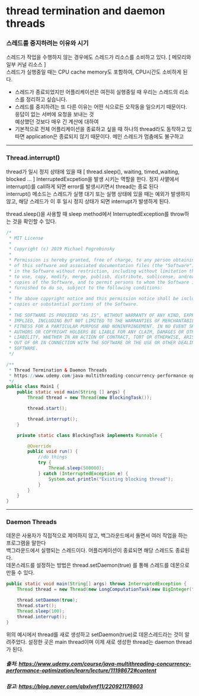 # thread termination and daemon threads

### 스레드를 중지하려는 이유와 시기

 스레드가 작업을 수행하지 않는 경우에도 스레드가 리소스를 소비하고 있다. [ 메모리와 일부 커널 리소스 ]     
 스레드가 실행중일 때는 CPU cache memory도 포함하여, CPU시간도 소비하게 된다.    
 - 스레드가 종료되었지만 어플리케이션은 여전히 실행중일 때 우리는 스레드의 리소스를 정리하고 싶습니다.    
 - 스레드를 중지하려는 또 다른 이유는 어떤 식으로든 오작동을 일으키기 때문이다.    
      응답이 없는 서버에 요청을 보내는 것    
      예상했던 것보다 매우 긴 계산에 대하여 
 - 기본적으로 전체 어플리케이션을 종료하고 싶을 때 하나의 thread라도 동작하고 있따면 application은 종료되지 않기 때문이다. 메인 스레드가 멈춤에도 불구하고
 
* * * 
### Thread.interrupt()
thread가 일시 정지 상태에 있을 때 [ thread.sleep(), waiting, timed_waiting, blocked ... ] InterruptedExcpetion을 발생 시키는 역할을 한다.
정지 사앹에서 interrupt()를 call하게 되면 error를 발생시키면서 thread는 종료 된다     
interrupt() 메소드는 스레드가 실행 대기 또는 실행 상태에 있을 때는 예외가 발생하지않고, 해당 스레드가 이 후 일시 정지 상태가 되면 interrupt가 발생하게 된다.    

thread.sleep()을 사용할 때 sleep method에서 InterruptedException를 throw하는 것을 확인할 수 있다.

```java
/*
 * MIT License
 *
 * Copyright (c) 2019 Michael Pogrebinsky
 *
 * Permission is hereby granted, free of charge, to any person obtaining a copy
 * of this software and associated documentation files (the "Software"), to deal
 * in the Software without restriction, including without limitation the rights
 * to use, copy, modify, merge, publish, distribute, sublicense, and/or sell
 * copies of the Software, and to permit persons to whom the Software is
 * furnished to do so, subject to the following conditions:
 *
 * The above copyright notice and this permission notice shall be included in all
 * copies or substantial portions of the Software.
 *
 * THE SOFTWARE IS PROVIDED "AS IS", WITHOUT WARRANTY OF ANY KIND, EXPRESS OR
 * IMPLIED, INCLUDING BUT NOT LIMITED TO THE WARRANTIES OF MERCHANTABILITY,
 * FITNESS FOR A PARTICULAR PURPOSE AND NONINFRINGEMENT. IN NO EVENT SHALL THE
 * AUTHORS OR COPYRIGHT HOLDERS BE LIABLE FOR ANY CLAIM, DAMAGES OR OTHER
 * LIABILITY, WHETHER IN AN ACTION OF CONTRACT, TORT OR OTHERWISE, ARISING FROM,
 * OUT OF OR IN CONNECTION WITH THE SOFTWARE OR THE USE OR OTHER DEALINGS IN THE
 * SOFTWARE.
 */

/**
 * Thread Termination & Daemon Threads
 * https://www.udemy.com/java-multithreading-concurrency-performance-optimization
 */
public class Main1 {
    public static void main(String [] args) {
        Thread thread = new Thread(new BlockingTask());

        thread.start();

        thread.interrupt();
    }

    private static class BlockingTask implements Runnable {

        @Override
        public void run() {
            //do things
            try {
                Thread.sleep(500000);
            } catch (InterruptedException e) {
                System.out.println("Existing blocking thread");
            }
        }
    }
}
```

* * *

### Daemon Threads
데몬은 사용자가 직접적으로 제어하지 않고, 백그라운드에서 돌면서 여러 작업을 하는 프로그램을 말한다    
백그라운드에서 실행되는 스레드이다. 어플리케이션이 종료되면 해당 스레드도 종료된다.   
데몬스레드를 설정하는 방법은 thread.setDaemon(true) 를 통해 스레드를 데몬으로 만들 수 있다.

```java
public static void main(String[] args) throws InterruptedException {
    Thread thread = new Thread(new LongComputationTask(new BigInteger("200000"), new BigInteger("100000000")));

    thread.setDaemon(true);
    thread.start();
    Thread.sleep(100);
    thread.interrupt();
}
```
위의 예시에서 thread를 새로 생성하고 setDaemon(true)로 데몬스레드라는 것이 알려주었다. 설정한 곳은 main thread이며 
이제 새로 생성한 thread는 daemon thread가 된다.
##### 출처: https://www.udemy.com/course/java-multithreading-concurrency-performance-optimization/learn/lecture/11198672#content

##### 참고: https://blog.naver.com/qbxlvnf11/220921178603
